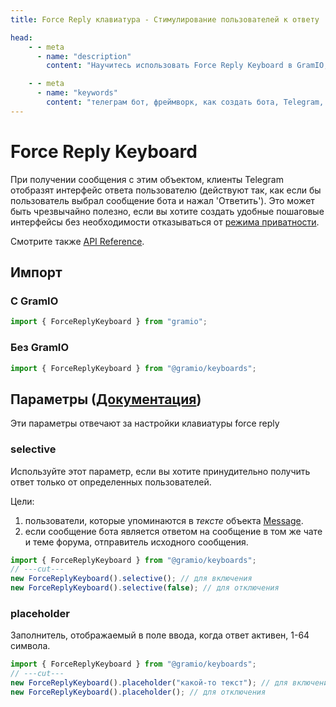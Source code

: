 ```yaml
---
title: Force Reply клавиатура - Стимулирование пользователей к ответу

head:
    - - meta
      - name: "description"
        content: "Научитесь использовать Force Reply Keyboard в GramIO, чтобы заставить клиенты Telegram автоматически отображать интерфейс ответа, создавая естественные диалоговые потоки с сохранением режима приватности."

    - - meta
      - name: "keywords"
        content: "телеграм бот, фреймворк, как создать бота, Telegram, Telegram Bot API, GramIO, TypeScript, JavaScript, Node.JS, Nodejs, Deno, Bun, force reply keyboard, принудительный ответ, интерфейс ответа, пошаговый интерфейс, режим приватности бота, ForceReply, selective, input_field_placeholder, ожидание ответа, диалоговый ввод, обработка ответов пользователя, форма ввода"
---
```


# Force Reply Keyboard

При получении сообщения с этим объектом, клиенты Telegram отобразят интерфейс ответа пользователю (действуют так, как если бы пользователь выбрал сообщение бота и нажал 'Ответить'). Это может быть чрезвычайно полезно, если вы хотите создать удобные пошаговые интерфейсы без необходимости отказываться от [режима приватности](https://core.telegram.org/bots/features#privacy-mode).

Смотрите также [API Reference](https://jsr.io/@gramio/keyboards/doc/~/ForceReplyKeyboard).

## Импорт

### С GramIO

```ts twoslash
import { ForceReplyKeyboard } from "gramio";
```

### Без GramIO

```ts twoslash
import { ForceReplyKeyboard } from "@gramio/keyboards";
```

## Параметры ([Документация](https://core.telegram.org/bots/api/#forcereply))

Эти параметры отвечают за настройки клавиатуры force reply

### selective

Используйте этот параметр, если вы хотите принудительно получить ответ только от определенных пользователей.

Цели:

1. пользователи, которые упоминаются в _тексте_ объекта [Message](https://core.telegram.org/bots/api/#message).
2. если сообщение бота является ответом на сообщение в том же чате и теме форума, отправитель исходного сообщения.

```ts twoslash
import { ForceReplyKeyboard } from "@gramio/keyboards";
// ---cut---
new ForceReplyKeyboard().selective(); // для включения
new ForceReplyKeyboard().selective(false); // для отключения
```

### placeholder

Заполнитель, отображаемый в поле ввода, когда ответ активен, 1-64 символа.

```ts twoslash
import { ForceReplyKeyboard } from "@gramio/keyboards";
// ---cut---
new ForceReplyKeyboard().placeholder("какой-то текст"); // для включения
new ForceReplyKeyboard().placeholder(); // для отключения
```
